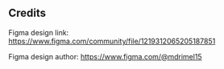 ## Credits

Figma design link:
https://www.figma.com/community/file/1219312065205187851

Figma design author:
https://www.figma.com/@mdrimel15
